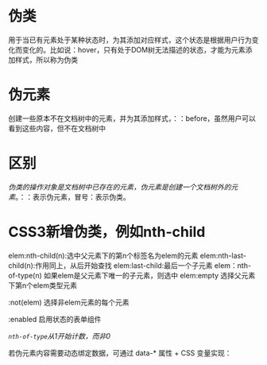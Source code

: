 # 伪类
用于当已有元素处于某种状态时，为其添加对应样式，这个状态是根据用户行为变化而变化的。比如说：hover，只有处于DOM树无法描述的状态，才能为元素添加样式，所以称为伪类
# 伪元素
创建一些原本不在文档树中的元素，并为其添加样式，：：before，虽然用户可以看到这些内容，但不在文档树中
# 区别
*伪类的操作对象是文档树中已存在的元素，伪元素是创建一个文档树外的元素*。：：表示伪元素，冒号：表示伪类。
# CSS3新增伪类，例如nth-child
elem:nth-child(n):选中父元素下的第n个标签名为elem的元素
elem:nth-last-child(n):作用同上，从后开始查找
elem:last-child:最后一个子元素
elem：nth-of-type(n) 如果elem是父元素下唯一的子元素，则选中
elem:empty 选择父元素下第n个elem类型元素

:not(elem) 选择非elem元素的每个元素

:enabled 启用状态的表单组件

*`nth-of-type`从1开始计数，而非0*



若伪元素内容需要动态绑定数据，可通过 data-* 属性 + CSS 变量实现：

<template>
  <div
    class="dynamic-box"
    :data-content="dynamicContent"
    :style="{ '--after-color': textColor }"
  ></div>
</template>

<script>
export default {
  data() {
    return {
      dynamicContent: '动态内容',
      textColor: '#ff0000'
    }
  }
}
</script>

<style scoped>
.dynamic-box::after {
  content: attr(data-content);
  color: var(--after-color); /* 使用 CSS 变量 */
}
</style>
